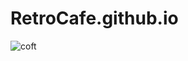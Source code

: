 # RetroCafe.github.io

![coft](https://user-images.githubusercontent.com/106201608/170150311-fa1b27df-95ae-4ede-9030-5a43190def30.png)
